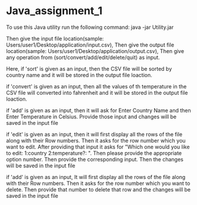 # Java_assignment_1
To use this Java utility run the following command:
java -jar Utility.jar

Then give the input file location(sample: Users/user1/Desktop/application/input.csv),
Then give the output file location(sample: Users/user1/Desktop/application/output.csv),
Then give any operation from (sort/convert/add/edit/delete/quit) as input.

Here,
if 'sort' is given as an input, then the CSV file will be sorted by country name and it will be stored in the output file loaction.

if 'convert' is given as an input, then all the values of th temperature in the CSV file will converted into fahrenheit and it will be stored in the output file loaction.

if 'add' is given as an input, then it will ask for Enter Country Name and then Enter Temperature in Celsius. Provide those input and changes will be saved in the input file

if 'edit' is given as an input, then it will first display all the rows of the file along with their Row numbers. Then it asks for the row number which you want to edit. After providing that input it asks for  "Which one would you like to edit:
 1:country 
 2:temperature?: ". Then please provide the appropriate option number. Then provide the corresponding input. Then the changes will be saved in the input file


if 'add' is given as an input, It will first display all the rows of the file along with their Row numbers. Then it asks for the row number which you want to delete. Then provide that number to delete that row and the changes will be saved in the input file


